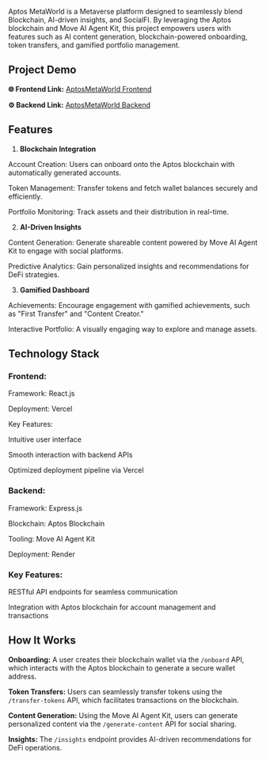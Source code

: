 Aptos MetaWorld is a Metaverse platform designed to seamlessly blend Blockchain, AI-driven insights, and SocialFI. By leveraging the Aptos blockchain and Move AI Agent Kit, this project empowers users with features such as AI content generation, blockchain-powered onboarding, token transfers, and gamified portfolio management.

## Project Demo
**🌐 Frontend Link:** [AptosMetaWorld Frontend](https://aptos-metaworld-frontend.vercel.app/)

**⚙️ Backend Link:** [AptosMetaWorld Backend](https://move-ai-hackathon-backend.onrender.com/)

## Features

1. **Blockchain Integration**

Account Creation: Users can onboard onto the Aptos blockchain with automatically generated accounts.

Token Management: Transfer tokens and fetch wallet balances securely and efficiently.

Portfolio Monitoring: Track assets and their distribution in real-time.

2. **AI-Driven Insights**

Content Generation: Generate shareable content powered by Move AI Agent Kit to engage with social platforms.

Predictive Analytics: Gain personalized insights and recommendations for DeFi strategies.

3. **Gamified Dashboard**

Achievements: Encourage engagement with gamified achievements, such as "First Transfer" and "Content Creator."

Interactive Portfolio: A visually engaging way to explore and manage assets.

## Technology Stack

### Frontend:
Framework: React.js

Deployment: Vercel

Key Features:

Intuitive user interface

Smooth interaction with backend APIs

Optimized deployment pipeline via Vercel

### Backend:
Framework: Express.js

Blockchain: Aptos Blockchain

Tooling: Move AI Agent Kit

Deployment: Render

### Key Features:

RESTful API endpoints for seamless communication

Integration with Aptos blockchain for account management and transactions

## How It Works

**Onboarding:** A user creates their blockchain wallet via the `/onboard` API, which interacts with the Aptos blockchain to generate a secure wallet address.

**Token Transfers:** Users can seamlessly transfer tokens using the `/transfer-tokens` API, which facilitates transactions on the blockchain.

**Content Generation:** Using the Move AI Agent Kit, users can generate personalized content via the `/generate-content` API for social sharing.

**Insights:** The `/insights` endpoint provides AI-driven recommendations for DeFi operations.